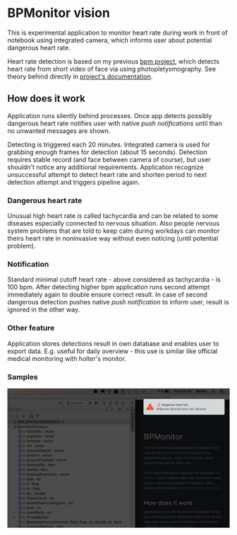 # BPMonitor vision

This is experimental application to monitor heart rate during work in front of notebook using integrated camera, which informs user about potential dangerous heart rate.

Heart rate detection is based on my previous [bpm project](http://github.com/michalsindelar/bpm), which detects heart rate from short video of face via using photopletysmography. See theory behind directly in [project's documentation](http://github.com/michalsindelar/bpm).

## How does it work
Application runs silently behind processes. Once app detects possibly dangerous heart rate notifies user with native _push notifications_ until than no unwanted messages are shown.

Detecting is triggered each 20 minutes. Integrated camera is used for grabbing enough frames for detection (about 15 seconds). Detection requires stable record (and face between camera of course), but user shouldn't notice any additional requirements. Application recognize unsuccessful attempt to detect heart rate and shorten period to next detection attempt and triggers pipeline again.

### Dangerous heart rate
Unusual high heart rate is called tachycardia and can be related to some diseases especially connected to nervous situation. Also people nervous system problems that are told to keep calm during workdays can monitor theirs heart rate in noninvasive way without even noticing (until potential problem).

### Notification
Standard minimal cutoff heart rate - above considered as tachycardia - is 100 bpm. After detecting higher bpm application runs second attempt immediately again to double ensure correct result. In case of second dangerous detection pushes native _push notification_ to inform user, result is ignored in the other way.    
### Other feature
Application stores detections result in own database and enables user to export data. E.g. useful for daily overview - this use is similar like official medical monitoring with holter's monitor.

### Samples
![Visualization of app notification](docs/vision.png)
